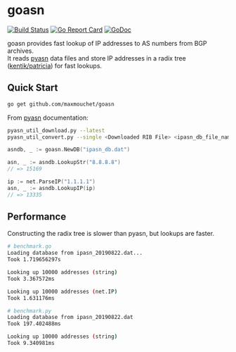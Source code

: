 # goasn

[![Build Status](https://travis-ci.org/maxmouchet/goasn.svg?branch=master)](https://travis-ci.org/maxmouchet/goasn)
[![Go Report Card](https://goreportcard.com/badge/github.com/maxmouchet/goasn)](https://goreportcard.com/report/github.com/maxmouchet/goasn)
[![GoDoc](https://godoc.org/github.com/maxmouchet/goasn?status.svg)](https://godoc.org/github.com/maxmouchet/goasn) 

goasn provides fast lookup of IP addresses to AS numbers from BGP archives.  
It reads [pyasn](https://github.com/hadiasghari/pyasn) data files and store IP addresses in a radix tree ([kentik/patricia](https://github.com/kentik/patricia)) for fast lookups.

## Quick Start

```bash
go get github.com/maxmouchet/goasn
```

From [pyasn](https://github.com/hadiasghari/pyasn) documentation:
```bash
pyasn_util_download.py --latest
pyasn_util_convert.py --single <Downloaded RIB File> <ipasn_db_file_name>
```

```go
asndb, _ := goasn.NewDB("ipasn_db.dat")

asn, _ := asndb.LookupStr("8.8.8.8")
// => 15169

ip := net.ParseIP("1.1.1.1")
asn, _ := asndb.LookupIP(ip)
// => 13335
```

## Performance

Constructing the radix tree is slower than pyasn, but lookups are faster.

```bash
# benchmark.go
Loading database from ipasn_20190822.dat...
Took 1.719656297s

Looking up 10000 addresses (string)
Took 3.367572ms

Looking up 10000 addresses (net.IP)
Took 1.631176ms
```

```bash
# benchmark.py
Loading database from ipasn_20190822.dat
Took 197.402488ms

Looking up 10000 addresses (string)
Took 9.340981ms
```
